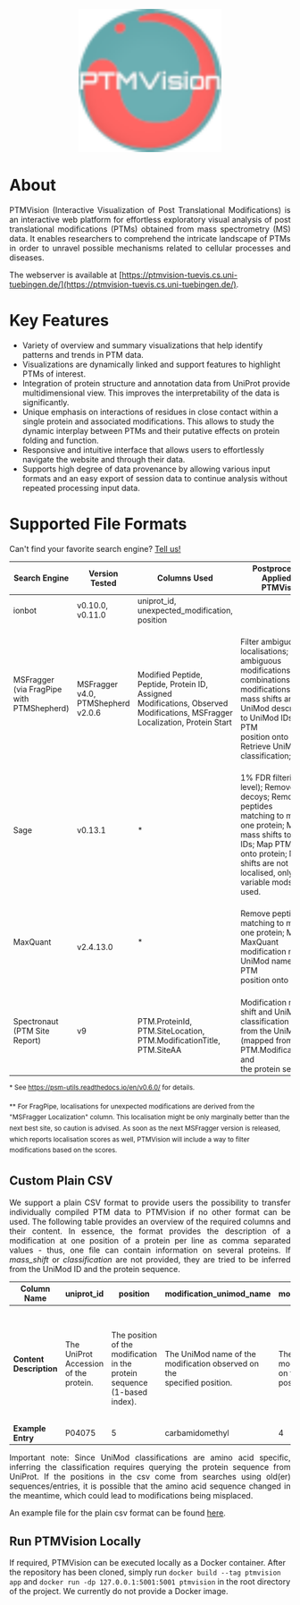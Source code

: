 <p align="center">
  <img width="256" height="256" src="https://github.com/Integrative-Transcriptomics/PTMVision/blob/main/app/ptmvision/static/resources/icon.png">
</p>

# About

<p align="justify">
PTMVision (Interactive Visualization of Post Translational Modifications) is an interactive web platform for effortless exploratory visual analysis of post translational modifications (PTMs) obtained from mass spectrometry (MS) data. It enables researchers to comprehend the intricate landscape of PTMs in order to unravel possible mechanisms related to cellular processes and diseases.
</p>

The webserver is available at [https://ptmvision-tuevis.cs.uni-tuebingen.de/](https://ptmvision-tuevis.cs.uni-tuebingen.de/).

# Key Features

- Variety of overview and summary visualizations that help identify patterns and trends in PTM data.
- Visualizations are dynamically linked and support features to highlight PTMs of interest.
- Integration of protein structure and annotation data from UniProt provide multidimensional view. This improves the interpretability of the data is significantly.
- Unique emphasis on interactions of residues in close contact within a single protein and associated modifications. This allows to study the dynamic interplay between PTMs and their putative effects on protein folding and function.
- Responsive and intuitive interface that allows users to effortlessly navigate the website and through their data.
- Supports high degree of data provenance by allowing various input formats and an easy export of session data to continue analysis without repeated processing input data.

# Supported File Formats

Can't find your favorite search engine? [Tell us!](https://github.com/Integrative-Transcriptomics/PTMVision/issues/new)

| **Search Engine**                         | **Version Tested**                              | **Columns Used**                                                                                                                              | **Postprocessing Applied by PTMVision**                                                                                                                                                                                                                |
| ----------------------------------------- | ----------------------------------------------- | --------------------------------------------------------------------------------------------------------------------------------------------- | ------------------------------------------------------------------------------------------------------------------------------------------------------------------------------------------------------------------------------------------------------ |
| ionbot                                    | v0.10.0, v0.11.0                                | uniprot_id, unexpected_modification, position                                                                                                 |                                                                                                                                                                                                                                                        |
| MSFragger (via FragPipe with PTMShepherd) | <br> MSFragger v4.0,<br> PTMShepherd v2.0.6<br> | <br> Modified Peptide, Peptide, Protein ID, Assigned<br> Modifications, Observed Modifications, MSFragger<br> Localization, Protein Start<br> | <br> Filter ambiguous localisations; Filter ambiguous<br> modifications; Filter combinations of modifications; Map<br> mass shifts and UniMod descriptions to UniMod IDs; Map PTM<br> position onto protein; Retrieve UniMod classification; \*\*.<br> |
| Sage                                      | v0.13.1                                         | \*                                                                                                                                            | <br> 1% FDR filtering (PSM level); Remove decoys; Remove peptides<br> matching to more than one protein; Map mass shifts to UniMod<br> IDs; Map PTM position onto protein; Mass shifts are not<br> localised, only variable mods are used.<br>         |
| MaxQuant                                  | <br> v2.4.13.0<br>                              | \*                                                                                                                                            | <br> Remove peptides matching to more than one protein; Map<br> MaxQuant modification names to UniMod names; Map PTM<br> position onto protein.<br>                                                                                                    |
| Spectronaut (PTM Site Report)             | v9                                              | <br> PTM.ProteinId, PTM.SiteLocation, PTM.ModificationTitle,<br> PTM.SiteAA<br>                                                               | <br> Modification mass shift and UniMod classification inferred<br> from the UniMod ID (mapped from PTM.ModificationTitle) and<br> the protein sequence.<br>                                                                                           |

<sup>\* See https://psm-utils.readthedocs.io/en/v0.6.0/ for details.</sup>

<sup>\*\* For FragPipe, localisations for unexpected modifications are derived from the "MSFragger Localization" column. This localisation might be only marginally better than the next best site, so caution is advised. As soon as the next MSFragger version is released, which reports localisation scores as well, PTMVision will include a way to filter modifications based on the scores.</sup>

## Custom Plain CSV

<p align="justify">
We support a plain CSV format to provide users the possibility to transfer individually compiled PTM data to PTMVision if no other format can be used. The following table provides an overview of the required columns and their content. In essence, the format provides the description of a modification at one position of a protein per line as comma separated values - thus, one file can contain information on several proteins. If <em>mass_shift</em> or <em>classification</em> are not provided, they are tried to be inferred from the UniMod ID and the protein sequence.
</p>

| **Column Name**         | **uniprot_id**                        | **position**                                                                           | **modification_unimod_name**                                                         | **modification_unimod_id**                                                         | **mass_shift (optional)**                                                                                            | **classification (optional)**                                                                                                                  |
| ----------------------- | ------------------------------------- | -------------------------------------------------------------------------------------- | ------------------------------------------------------------------------------------ | ---------------------------------------------------------------------------------- | -------------------------------------------------------------------------------------------------------------------- | ---------------------------------------------------------------------------------------------------------------------------------------------- |
| **Content Description** | The UniProt Accession of the protein. | <br> The position of the modification in the protein sequence<br> (1-based index).<br> | <br> The UniMod name of the modification observed on the<br> specified position.<br> | <br> The UniMod ID of the modification observed on the specified<br> position.<br> | <br> The mass shift of the modification in Dalton. This will be<br> inferred from the UniMod ID if not provided.<br> | <br> The UniMod classification of the modification. This will be<br> inferred from the UniMod ID and modified residue if not<br> provided.<br> |
| **Example Entry**       | P04075                                | 5                                                                                      | carbamidomethyl                                                                      | 4                                                                                  | 57.021464                                                                                                            | Artefact                                                                                                                                       |

<p align="justify">
Important note: Since UniMod classifications are amino acid specific, inferring the classification requires querying the protein sequence from UniProt. If the positions in the csv come from searches using old(er) sequences/entries, it is possible that the amino acid sequence changed in the meantime, which could lead to modifications being misplaced.
</p>

An example file for the plain csv format can be found [here](https://github.com/Integrative-Transcriptomics/PTMVision/blob/2b8dfcfb281150d4c634427ffc1d03d5873925fd/app/ptmvision/static/resources/ptmvision.plain-format.template.csv).

## Run PTMVision Locally

If required, PTMVision can be executed locally as a Docker container. After the repository has been cloned, simply run `docker build --tag ptmvision app` and `docker run -dp 127.0.0.1:5001:5001 ptmvision` in the root directory of the project. We currently do not provide a Docker image.

